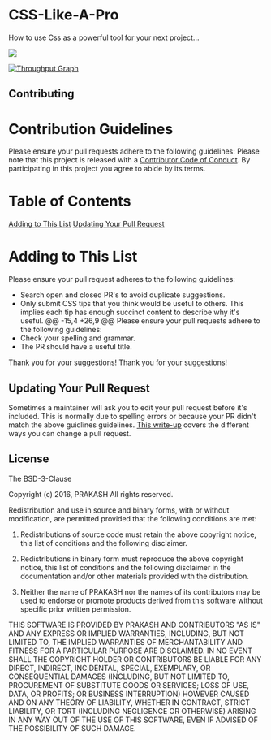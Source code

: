 # CSS-Like-A-Pro
How to use Css as a powerful tool for your next project...

![](https://dhirajkumarsingh.files.wordpress.com/2012/05/css.png?w=205&h=205)
 
 [![Throughput Graph](https://graphs.waffle.io/freecodecamp/freecodecamp/throughput.svg)](https://waffle.io/freecodecamp/freecodecamp/metrics)
 

  Contributing
  ------------

  # Contribution Guidelines
  
 Please ensure your pull requests adhere to the following guidelines:
 Please note that this project is released with a [Contributor Code of Conduct](code-of-conduct.md). By participating in this project you agree to abide by its terms.
 
 
 # Table of Contents
 
  [Adding to This List](#adding-to-this-list)
 [Updating Your Pull Request](#updating-your-pull-request)
 
 
 # Adding to This List
 
 Please ensure your pull request adheres to the following guidelines:
  
  * Search open and closed PR's to avoid duplicate suggestions.
  * Only submit CSS tips that you think would be useful to others. This implies each tip has enough succinct content to describe why it's useful.
 @@ -15,4 +26,9 @@ Please ensure your pull requests adhere to the following guidelines:
  * Check your spelling and grammar.
  * The PR should have a useful title.
  
 Thank you for your suggestions!
 Thank you for your suggestions!
 
 
 ## Updating Your Pull Request
 
 Sometimes a maintainer will ask you to edit your pull request before it's included. This is normally due to spelling errors or because your PR didn't match the above guidlines guidelines. [This write-up](https://github.com/RichardLitt/docs/blob/master/amending-a-commit-guide.md) covers the different ways you can change a pull request.
 
  
  License
  -------
 
 The BSD-3-Clause
 
 Copyright (c) 2016, PRAKASH
 All rights reserved.
 
 Redistribution and use in source and binary forms, with or without modification, are permitted provided that the following conditions are met:
 
 1. Redistributions of source code must retain the above copyright notice, this list of conditions and the following disclaimer.
 
 2. Redistributions in binary form must reproduce the above copyright notice, this list of conditions and the following disclaimer in the documentation and/or other materials provided with the distribution.
 
 3. Neither the name of PRAKASH nor the names of its contributors may be used to endorse or promote products derived from this software without specific prior written permission.
 
 THIS SOFTWARE IS PROVIDED BY PRAKASH AND CONTRIBUTORS "AS IS" AND ANY EXPRESS OR IMPLIED WARRANTIES, INCLUDING, BUT NOT LIMITED TO, THE IMPLIED WARRANTIES OF MERCHANTABILITY AND FITNESS FOR A PARTICULAR PURPOSE ARE DISCLAIMED. IN NO EVENT SHALL THE COPYRIGHT HOLDER OR CONTRIBUTORS BE LIABLE FOR ANY DIRECT, INDIRECT, INCIDENTAL, SPECIAL, EXEMPLARY, OR CONSEQUENTIAL DAMAGES (INCLUDING, BUT NOT LIMITED TO, PROCUREMENT OF SUBSTITUTE GOODS OR SERVICES; LOSS OF USE, DATA, OR PROFITS; OR BUSINESS INTERRUPTION) HOWEVER CAUSED AND ON ANY THEORY OF LIABILITY, WHETHER IN CONTRACT, STRICT LIABILITY, OR TORT (INCLUDING NEGLIGENCE OR OTHERWISE) ARISING IN ANY WAY OUT OF THE USE OF THIS SOFTWARE, EVEN IF ADVISED OF THE POSSIBILITY OF SUCH DAMAGE.
